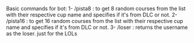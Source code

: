 Basic commands for bot:
1- /pista8 : to get 8 random courses from the list with their respective cup name and specifies if it's from DLC or not.
2- /pista16 : to get 16 random courses from the list with their respective cup name and specifies if it's from DLC or not.
3- /loser : returns the username as the loser. just for the LOLs
